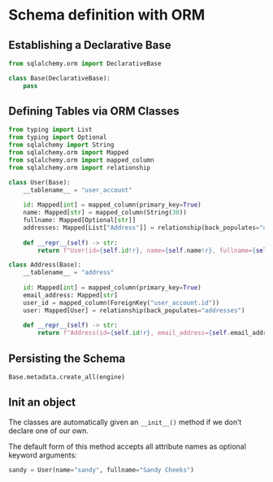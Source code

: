 # Schema definition with ORM

## Establishing a Declarative Base

```py
from sqlalchemy.orm import DeclarativeBase

class Base(DeclarativeBase):
    pass
```


## Defining Tables via ORM Classes

```py
from typing import List
from typing import Optional
from sqlalchemy import String
from sqlalchemy.orm import Mapped
from sqlalchemy.orm import mapped_column
from sqlalchemy.orm import relationship

class User(Base):
    __tablename__ = "user_account"
    
    id: Mapped[int] = mapped_column(primary_key=True)
    name: Mapped[str] = mapped_column(String(30))
    fullname: Mapped[Optional[str]]
    addresses: Mapped[List["Address"]] = relationship(back_populates="user")
    
    def __repr__(self) -> str:
        return f"User(id={self.id!r}, name={self.name!r}, fullname={self.fullname!r})"

class Address(Base):
    __tablename__ = "address"
    
    id: Mapped[int] = mapped_column(primary_key=True)
    email_address: Mapped[str]
    user_id = mapped_column(ForeignKey("user_account.id"))
    user: Mapped[User] = relationship(back_populates="addresses")
    
    def __repr__(self) -> str:
        return f"Address(id={self.id!r}, email_address={self.email_address!r})"
```


## Persisting the Schema

```py
Base.metadata.create_all(engine)
```


## Init an object

The classes are automatically given an `__init__()` method if we don’t declare one of our own.

The default form of this method accepts all attribute names as optional keyword arguments:

```py
sandy = User(name="sandy", fullname="Sandy Cheeks")
```

